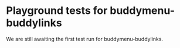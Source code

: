# Playground tests for buddymenu-buddylinks
We are still awaiting the first test run for buddymenu-buddylinks.
